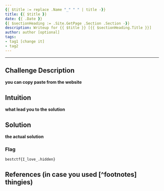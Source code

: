 ```yaml
---
{{ $title := replace .Name "_" " " | title -}}
title: {{ $title }}
date: {{ .Date }}
{{ $sectionHeading := .Site.GetPage .Section .Section -}}
description: Writeup for {{ $title }} [{{ $sectionHeading.Title }}]
author: author [optional]
tags:
- tag1 [change it]
- tag2
---
```

___

## Challenge Description

**you can copy paste from the website**

## Intuition

**what lead you to the solution**

## Solution

**the actual solution**

### Flag

`bestctf{I_love_.hidden}`

## References (in case you used [^footnotes] thingies)
